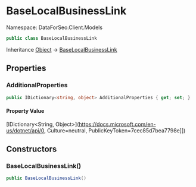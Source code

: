 # BaseLocalBusinessLink

Namespace: DataForSeo.Client.Models

```csharp
public class BaseLocalBusinessLink
```

Inheritance [Object](https://docs.microsoft.com/en-us/dotnet/api/Object) → [BaseLocalBusinessLink](./BaseLocalBusinessLink.md)

## Properties

### **AdditionalProperties**

```csharp
public IDictionary<string, object> AdditionalProperties { get; set; }
```

#### Property Value

[IDictionary&lt;String, Object&gt;](https://docs.microsoft.com/en-us/dotnet/api/0, Culture=neutral, PublicKeyToken=7cec85d7bea7798e]])<br>

## Constructors

### **BaseLocalBusinessLink()**

```csharp
public BaseLocalBusinessLink()
```
